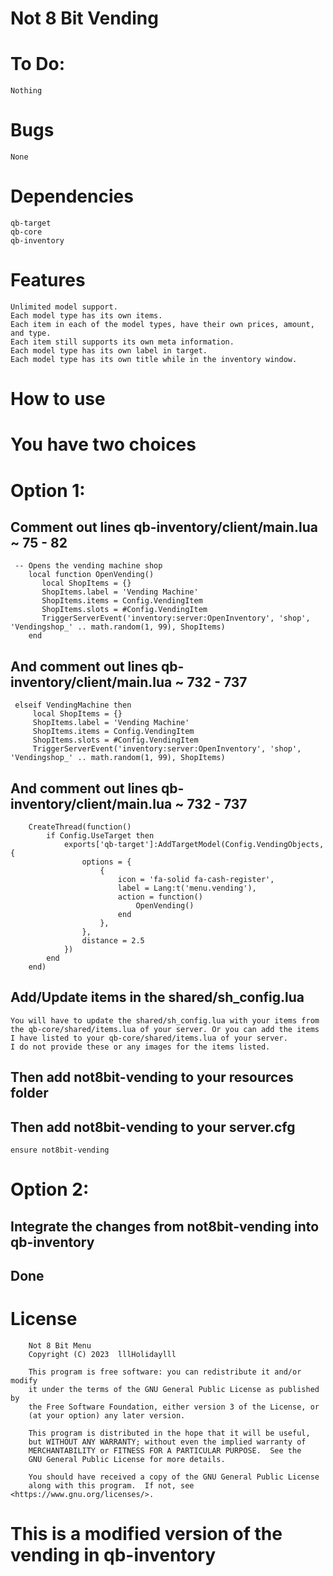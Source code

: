 # Not 8 Bit Vending

# To Do:
```
Nothing
```

# Bugs
```
None
```
# Dependencies
```
qb-target
qb-core
qb-inventory
```

# Features 
```
Unlimited model support.
Each model type has its own items.
Each item in each of the model types, have their own prices, amount, and type.
Each item still supports its own meta information.
Each model type has its own label in target.
Each model type has its own title while in the inventory window. 
```

# How to use
# You have two choices

# Option 1:
## Comment out lines qb-inventory/client/main.lua ~ 75 - 82
```
 -- Opens the vending machine shop
    local function OpenVending()
       local ShopItems = {}
       ShopItems.label = 'Vending Machine'
       ShopItems.items = Config.VendingItem
       ShopItems.slots = #Config.VendingItem
       TriggerServerEvent('inventory:server:OpenInventory', 'shop', 'Vendingshop_' .. math.random(1, 99), ShopItems)
    end
```
## And comment out lines qb-inventory/client/main.lua ~ 732 - 737

```
 elseif VendingMachine then
     local ShopItems = {}
     ShopItems.label = 'Vending Machine'
     ShopItems.items = Config.VendingItem
     ShopItems.slots = #Config.VendingItem
     TriggerServerEvent('inventory:server:OpenInventory', 'shop', 'Vendingshop_' .. math.random(1, 99), ShopItems)
```

## And comment out lines qb-inventory/client/main.lua ~ 732 - 737
```
    CreateThread(function()
        if Config.UseTarget then
            exports['qb-target']:AddTargetModel(Config.VendingObjects, {
                options = {
                    {
                        icon = 'fa-solid fa-cash-register',
                        label = Lang:t('menu.vending'),
                        action = function()
                            OpenVending()
                        end
                    },
                },
                distance = 2.5
            })
        end
    end)
```

## Add/Update items in the shared/sh_config.lua
```
You will have to update the shared/sh_config.lua with your items from the qb-core/shared/items.lua of your server. Or you can add the items I have listed to your qb-core/shared/items.lua of your server. 
I do not provide these or any images for the items listed.
``` 

## Then add not8bit-vending to your resources folder
## Then add not8bit-vending to your server.cfg
```
ensure not8bit-vending
```

# Option 2:

## Integrate the changes from not8bit-vending into qb-inventory

## Done 
# License
```
    Not 8 Bit Menu
    Copyright (C) 2023  lllHolidaylll

    This program is free software: you can redistribute it and/or modify
    it under the terms of the GNU General Public License as published by
    the Free Software Foundation, either version 3 of the License, or
    (at your option) any later version.

    This program is distributed in the hope that it will be useful,
    but WITHOUT ANY WARRANTY; without even the implied warranty of
    MERCHANTABILITY or FITNESS FOR A PARTICULAR PURPOSE.  See the
    GNU General Public License for more details.

    You should have received a copy of the GNU General Public License
    along with this program.  If not, see <https://www.gnu.org/licenses/>.
```
# This is a modified version of the vending in qb-inventory